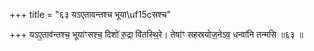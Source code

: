 +++
title = "६३ यऽएतावन्तश्च भूया\uf15cसश्च"

+++
यऽए॒ताव॑न्तश्च॒ भूया॑ꣳसश्च॒ दिशो॑ रु॒द्रा वि॑तस्थि॒रे। तेषा॑ꣳ सहस्रयोज॒नेऽव॒ धन्वा॑नि तन्मसि ॥६३ ॥
